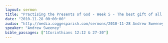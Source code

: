 ```yaml
---
layout: sermon
title: "Practising the Presents of God - Week 5 - The best gift of all."
date: "2010-11-28 00:00:00"
audio: "http://media.coggesparish.com/sermons/2010-11-28 Andrew Sweeney.mp3"
speaker: "Andrew Sweeney"
bible_passages: ["1Corinthians 12:12 & 27-30"]
---
```

